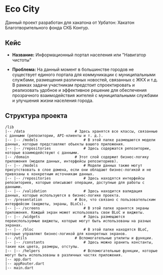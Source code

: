 # Eco City 

Данный проект разработан для хакатона от Урбатон: Хакатон Благотворительного фонда СКБ Контур.

## Кейс 

- **Название:** Информационный портал населения или "Навигатор чистоты" 

- **Проблема:** На данный момент в большинстве городов не существует единого портала для коммуникации с муниципальными службами, размещения различных новостей, связанных с ЖКХ и т.д. В рамках задачи участникам предстоит спроектировать и реализовать удобное и эффективное решение для обеспечения прозрачного взаимодействия жителей с муниципальными службами и улучшения жизни населения города.

## Структура проекта

```
/lib               
|-- /data                       # Здесь хранятся все классы, связанные с данными (репозитории, API-клиенты и т. д.).
|-- |-- /models                     # В этой папке размещаются модели данных, которые представляют объекты вашего приложения.
|-- |-- /repositories               # Здесь содержатся репозитории, которые взаимодействуют с данными. 
|-- /domain                     # Этот слой содержит бизнес-логику приложения (модели данных, интерфейсы репозиториев).
|-- |-- /models                     # Модели данных также могут присутствовать в слое домена, если они обладают бизнес-логикой и не привязаны к конкретным источникам данных.
|-- |-- /repositories               # Здесь находятся интерфейсы репозиториев, которые описывают операции, доступные для работы с данными.
|-- |-- /validation                 # Здесь находится валидация данных, которые используются в бизнес-логике проекта. 
|-- /presentation               # Все, что связано с пользовательским интерфейсом (виджеты, экраны, BLoCs).
|-- |-- /screens                    # В этой папке хранятся экраны приложения. Каждый экран может использовать свои BLoC и виджеты.
|-- |-- /widgets                    # Здесь размещаются переиспользуемые виджеты, которые могут быть использованы на разных экранах.
|-- |-- /bloc                       # В этой папке находятся BLoC, которые управляют бизнес-логикой для конкретных экранов.
|-- /utils                      # Вспомогательные утилиты и функции.
|-- |-- /constants                  # Здесь можно хранить константы, такие как цвета, размеры, отступы.
|-- |-- /helpers                    # Вспомогательные функции, которые могут быть использованы в различных частях приложения.
|-- app.dart
|-- appRouter.dart
|-- main.dart
```